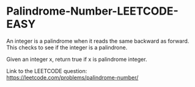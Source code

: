 # Palindrome-Number-LEETCODE-EASY
An integer is a palindrome when it reads the same backward as forward. This checks to see if the integer is a palindrone.


Given an integer x, return true if x is palindrome integer.


Link to the LEETCODE question: https://leetcode.com/problems/palindrome-number/
